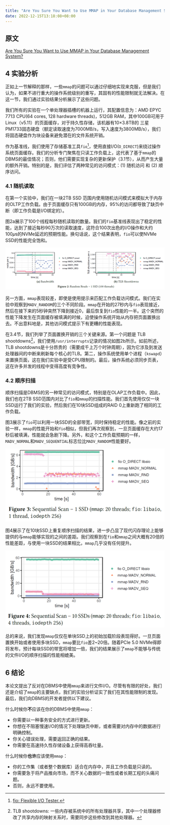 ```yaml
---
title: "Are You Sure You Want to Use MMAP in Your Database Management System?[部分翻译]"
date: 2022-12-15T13:18:08+08:00
---
```


## 原文

[Are You Sure You Want to Use MMAP in Your Database Management System?](https://db.cs.cmu.edu/mmap-cidr2022/)

## 4 实验分析

正如上一节解释的那样，一些`mmap`的问题可以通过仔细地实现来克服，但是我们认为，如果不进行重大的操作系统级别的重写，其固有的性能限制就无法解决。在这一节，我们通过实验结果分析展示了这些问题。

我们所有的实验在一个单处理器插槽的机器上运行，其配置信息为：AMD EPYC 7713 CPU(64 cores, 128 hardware threads)，512GB RAM，其中100GB可用于Linux（v5.11）的页面缓存，对于持久性存储，该机器有10×3.8TB的 三星PM1733固态硬盘（额定读取速度为7000MB/s，写入速度为3800MB/s），我们将固态硬盘作为块设备来避免潜在的文件系统开销。

作为基准线，我们使用了存储基准工具`fio`[^1]，使用直接I/O(`O_DIRECT`)来绕过操作系统页面缓存。我们的分析专门聚焦在只读工作负载上，这代表了基于`mmap`的DBMS的最佳情况；否则，他们需要实现复杂的更新保护（3.1节），从而产生大量的额外开销。特别的是，我们评估了两种常见的访问模式：(1) 随机访问 和 (2) 顺序访问。

[^1]: [fio: Flexible I/O Tester.](https://github.com/axboe/fio)

### 4.1 随机读取

在第一个实验中，我们在一块2TB SSD 范围内使用随机访问模式来模拟大于内存的OLTP工作负载。由于页面缓存只有100GB的内存，95%的访问都导致了缺页中断（即工作负载是I/O绑定的）。

图2a展示了100个线程每秒随机读取的数量。我们的`fio`基准线表现出了稳定的性能，达到了接近每秒90万次的读取速度，这符合100次出色的I/O操作和大约100𝜇s的NVMe延迟的预期性能。换句话说，这个结果表明，`fio`可以使NVMe SSD的性能完全饱和。

![](./images/Figure2.png)

另一方面，`mmap`表现较差，即使是使用提示来匹配工作负载访问模式。我们在实验中观察到`MADV_RANDOM`的三个不同阶段。`mmap`在开始的27秒内与`fio`表现接近，然后在接下来的5秒钟突然下降到接近0，最后恢复到`fio`性能的一半。这个突然的性能下降发生在页面缓存被填满的时候，迫使操作系统开始从内存把页面置换出去。不出意料地是，其他访问模式提示下有更糟的性能表现。

在3.4节，我们列举了页面置换开销的三个关键来源。第一个问题是 TLB shootdowns[^2]，我们使用`/usr/interrupts`记录的情况如图2b所示。如前所述，TLB shootdowns是十分昂贵的（需要成千上万个时钟周期），因为它涉及到发送处理器间的中断来刷新每个核心的TLB。第二，操作系统使用单个进程（`kswapd`）来置换页面，这在我们实验中是受CPU限制的。最后，操作系统必须同步页表，这在许多并发的线程中变得高度有竞争性。

[^2]: TLB shootdowns: 一些内存被系统中的所有处理器共享，其中一个处理器修改了共享内存的映射关系时，需要同步这些修改到其他处理器。

### 4.2 顺序扫描

顺序扫描是DBMS的另一种常见的访问模式，特别是在OLAP工作负载中。因此，我们也在2TB SSD范围内对比了`fio`和`mmap`的扫描性能。我们首先使用仅仅一块SSD运行了我们的实验，然后我们在10块SSD组成的RAID 0上重新跑了相同的工作负载。

图3展示了`fio`可以利用一块SSD的全部带宽，同时保持稳定的性能。像之前的实验一样，`mmap`的性能开始和`fio`相似，但我们再次观察到，一旦页面缓存在大约17秒后被填满，性能就会急剧下降。另外，和这个工作负载预期的一样，`MADV_NORMAL`和`MADV_SEQUENTIAL`标志位比`MADV_RANDOM`性能要好。

![](./images/Figure3.png)

图4展示了在10块SSD上重复顺序扫描的结果，进一步凸显了现代闪存理论上能够提供的与`mmap`能够实现的之间的差距。我们观察到在`fio`和`mmap`之间大概有20倍的性能差距，与使用一块SSD的结果相比，`mmap`几乎没有任何提升。

![](./images/Figure4.png)

总的来说，我们发现`mmap`仅仅在单块SSD上的初始加载阶段表现得好。一旦页面置换开始或者使用多块SSD，`mmap`要比`fio`差2~20倍。随着PCIe 5.0 NVMe得即将发布，预计每块SSD的带宽将增加一倍，我们的结果展示了`mmap`不能够与传统的文件I/O的顺序扫描的性能相媲美。

## 6 结论

本论文提出了反对在DBMS中使用`mmap`来进行文件I/O。尽管有有限的好处，我们还是介绍了`mmap`的主要缺点，我们的实验分析证实了我们在其性能限制的发现。最后，我们向DBMS的开发者提供以下建议。

什么时候你**不**应该在你的DBMS中使用`mmap`：
- 你需要以一种事务安全的方式进行更新。
- 你想在不阻塞慢速I/O的情况下处理缺页中断，或者需要对内存中的数据进行明确控制。
- 你关心错误处理，需要返回正确的结果。
- 你需要在高速持久性存储设备上获得高吞吐量。

什么时候你**也许**应该使用`mmap`：
- 你的工作集（或者整个数据库）适合在内存中，并且工作负载是只读的。
- 你需要急于将产品推向市场，而不关心数据的一致性或者长期工程的头痛问题。
- 否则，永远不要使用。

